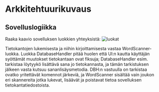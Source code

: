 # Arkkitehtuurikuvaus

## Sovelluslogiikka

Raaka kaavio sovelluksen luokkien yhteyksistä:
![luokat](https://github.com/tibe314/ot-harjoitustyo/blob/master/dokumentointi/kuvat/arkkitehtuuri1.jpg)

Tietokantojen lukemisesta ja niihin kirjoittamisesta vastaa WordScanner-luokka. Luokka DatabaseHandler pitää huolen että UI:n kautta käyttäjän syöttämät muutokset tietokantaan ovat fiksuja; DatabaseHandler esim. tarkistaa löytyykö lisättävä sana jo tietokannasta, ja tämän tarkistuksen jälkeen vasta kutsuu sananlisäysmetodia. DBH:n vastuulla on tarkistaa ovatko yritettävät komennot järkeviä, ja WordScanner sisältää vain joukon eri skannereita jotka lukevat, lisäävät ja poistavat tietoa sovelluksen tietokantatiedostoista.
